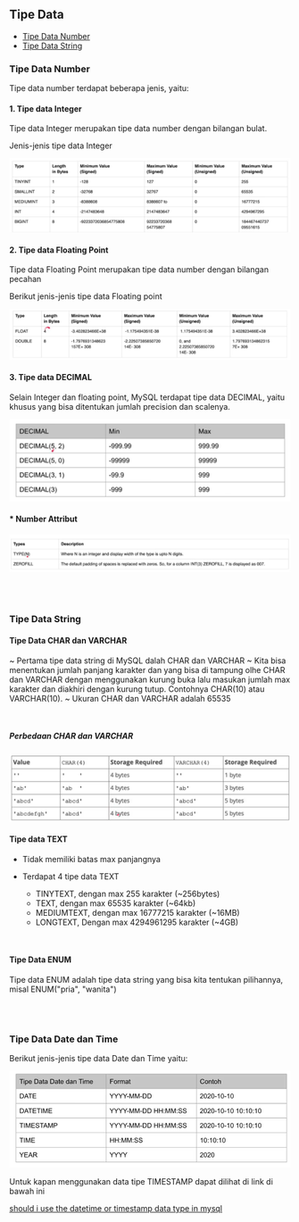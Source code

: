## Tipe Data

- [Tipe Data Number ](#tipe-data-number)
- [Tipe Data String ](#tipe-data-string)

### Tipe Data Number

Tipe data number terdapat beberapa jenis, yaitu:

#### 1. Tipe data Integer

Tipe data Integer merupakan tipe data number dengan bilangan bulat.

Jenis-jenis tipe data Integer

<img src="../images/Tipe-data-number-integer.png">

<br>

#### 2. Tipe data Floating Point

Tipe data Floating Point merupakan tipe data number dengan bilangan pecahan

Berikut jenis-jenis tipe data Floating point

<img src="../images/Tipe-data-floating-point.png">

<br>

#### 3. Tipe data DECIMAL

Selain Integer dan floating point, MySQL terdapat tipe data DECIMAL, yaitu khusus yang bisa ditentukan jumlah precision dan scalenya.

<img src="../images/Tipe-data-Decimal.png">

<br>

#### \* Number Attribut

<img src="../images/Number-Attr.png">

<br><br>

### Tipe Data String

#### Tipe Data CHAR dan VARCHAR

~ Pertama tipe data string di MySQL dalah CHAR dan VARCHAR
~ Kita bisa menentukan jumlah panjang karakter dan yang bisa di tampung olhe CHAR dan VARCHAR dengan menggunakan kurung buka lalu masukan jumlah max karakter dan diakhiri dengan kurung tutup.
Contohnya CHAR(10) atau VARCHAR(10).
~ Ukuran CHAR dan VARCHAR adalah 65535

<br>

##### Perbedaan CHAR dan VARCHAR

<img src="../images/perbedaan-CHAR-dan-VARCHAR.png">

<br>

#### Tipe data TEXT

- Tidak memiliki batas max panjangnya
- Terdapat 4 tipe data TEXT

  - TINYTEXT, dengan max 255 karakter (~256bytes)
  - TEXT, dengan max 65535 karakter (~64kb)
  - MEDIUMTEXT, dengan max 16777215 karakter (~16MB)
  - LONGTEXT, Dengan max 4294961295 karakter (~4GB)

<br>

#### Tipe Data ENUM

Tipe data ENUM adalah tipe data string yang bisa kita tentukan pilihannya, misal ENUM("pria", "wanita")

<br><br>

### Tipe Data Date dan Time

Berikut jenis-jenis tipe data Date dan Time yaitu:

<img src="../images/Jenis-tipe-data-date-dan-time.png">

<br>

Untuk kapan menggunakan data tipe TIMESTAMP dapat dilihat di link di bawah ini

<a href="https://stackoverflow.com/questions/409286/should-i-use-the-datetime-or-timestamp-data-type-in-mysql">
should i use the datetime or timestamp data type in mysql
</a>
